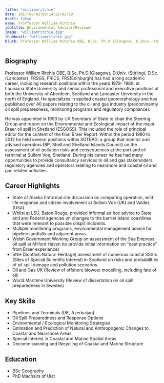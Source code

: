 ```yaml
---
title: "williamritchie"
date: 2017-08-02T09:14:21+01:00
draft: false
name: Proffessor William Ritchie
jobtitle: Environmental Advisor/Reviewer
image: "williamritchie.jpg"
thumbnail: "williamritchie.jpg"
blurb: Professor William Ritchie OBE, B.Sc, Ph.D.(Glasgow), D.Univ. (Stirling), D.Sc. (Lancaster) ,FRSGS, FRICS, FRS(Edinburgh).
---
```


## Biography

<p>
    Professor William Ritchie OBE, B.Sc, Ph.D.(Glasgow), D.Univ. (Stirling),
    D.Sc. (Lancaster) ,FRSGS, FRICS, FRS(Edinburgh) has had a long
    academic career, including research positions within the years 1979-
    1989, at Louisiana State University and senior professorial and executive
    positions at both the University of Aberdeen, Scotland and Lancaster
    University in the north of England. He specializes in applied coastal
    geomorphology and has published over 40 papers relating to the oil and
    gas industry (predominantly oil spill preparedness, monitoring programs
    and regulatory compliance).
</p>
<p>
    He was appointed in 1993 by UK Secretary of State to chair the Steering
    Group and report on the Environmental and Ecological Impact of the
    major Braer oil spill in Shetland (ESGOSS). This included the role of
    principal editor for the content of the final Braer Report. Within the
    period 1980 to 2012 he held several positions within SOTEAG: a group
    that monitor and advised operators (BP, Shell and Shetland Islands
    Council) on the assessment of oil pollution risks and consequences
    at the port and oil terminal at Sullom Voe, Shetland. During his career
    he has had many opportunities to provide consultancy services to oil
    and gas stakeholders, regulatory agencies and operators relating to
    nearshore and coastal oil and gas related activities.
</p>

## Career Highlights

* State of Alaska (Informal site discussion on comparing operation, wild
life response and citizen involvement at Sullom Voe (UK) and Valdez
(USA).
* Whilst at LSU, Baton Rouge, provided informal ad hoc advice to State
and and Federal agencies on changes to the barrier island coastlines
that were relevant to possible oilspill incidents.
* Multiple monitoring programs, environmental management advice for
pipeline landfalls and adjacent areas.
* Welsh Government Working Group on assessment of the Sea Empress
oil spill at Milford Haven (to provide initial information on “best
practice” from Braer experience)
* SNH (Scottish Natural Heritage) assessment of numerous coastal
SSSIs (Sites of Special Scientific Interest) in Scotland on risks and
probabilities of oil spill damage and pollution scenarios.
* Oil and Gas UK (Review of offshore blowout modelling, including fate
of oil)
* World Maritime University (Review of dissertation on oil spill
preparedness in Sweden)

<split>

## Key Skills

* Pipelines and Terminals (UK, Azerbaijan)
* Oil Spill Preparedness and Response Options
* Environmental / Ecological Monitoring Strategies
* Estimation and Prediction of Natural and Anthropogenic Changes to Coastal and Nearshore Areas
* Special Interest in Coastal and Marine Spatial Areas
* Decommissioning and Recycling of Coastal and Marine Structure

## Education
* BSc Geography
* PhD Machairs of Uist
